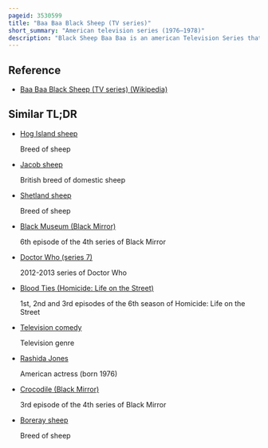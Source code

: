 ```yaml
---
pageid: 3530599
title: "Baa Baa Black Sheep (TV series)"
short_summary: "American television series (1976–1978)"
description: "Black Sheep Baa Baa is an american Television Series that aired on Nbc from september 23 1976 until april 6 1978. It was Part Period military Drama, Part Comedy. In the final seven Episodes, the Character List was revamped, dropping some Squadron Pilots, adding a 16-year-old Pilot and four Nurses."
---
```


## Reference

- [Baa Baa Black Sheep (TV series) (Wikipedia)](https://en.wikipedia.org/?curid=3530599)

## Similar TL;DR

- [Hog Island sheep](/tldr/en/hog-island-sheep)

  Breed of sheep

- [Jacob sheep](/tldr/en/jacob-sheep)

  British breed of domestic sheep

- [Shetland sheep](/tldr/en/shetland-sheep)

  Breed of sheep

- [Black Museum (Black Mirror)](/tldr/en/black-museum-black-mirror)

  6th episode of the 4th series of Black Mirror

- [Doctor Who (series 7)](/tldr/en/doctor-who-series-7)

  2012-2013 series of Doctor Who

- [Blood Ties (Homicide: Life on the Street)](/tldr/en/blood-ties-homicide-life-on-the-street)

  1st, 2nd and 3rd episodes of the 6th season of Homicide: Life on the Street

- [Television comedy](/tldr/en/television-comedy)

  Television genre

- [Rashida Jones](/tldr/en/rashida-jones)

  American actress (born 1976)

- [Crocodile (Black Mirror)](/tldr/en/crocodile-black-mirror)

  3rd episode of the 4th series of Black Mirror

- [Boreray sheep](/tldr/en/boreray-sheep)

  Breed of sheep
